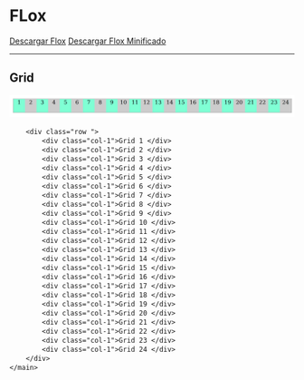 # FLox

[Descargar Flox](https://raw.githubusercontent.com/ssaurexd/flox/master/flox.css)
[Descargar Flox Minificado](https://raw.githubusercontent.com/ssaurexd/flox/master/flox.min.css)


_____________________________________

## Grid

![Ejemplo de Grid](./images/ejemplo_grid.png)

```<main class="main" >
	<div class="row ">
		<div class="col-1">Grid 1 </div>
		<div class="col-1">Grid 2 </div>
		<div class="col-1">Grid 3 </div>
		<div class="col-1">Grid 4 </div>
		<div class="col-1">Grid 5 </div>
		<div class="col-1">Grid 6 </div>
		<div class="col-1">Grid 7 </div>
		<div class="col-1">Grid 8 </div>
		<div class="col-1">Grid 9 </div>
		<div class="col-1">Grid 10 </div>
		<div class="col-1">Grid 11 </div>
		<div class="col-1">Grid 12 </div>
		<div class="col-1">Grid 13 </div>
		<div class="col-1">Grid 14 </div>
		<div class="col-1">Grid 15 </div>
		<div class="col-1">Grid 16 </div>
		<div class="col-1">Grid 17 </div>
		<div class="col-1">Grid 18 </div>
		<div class="col-1">Grid 19 </div>
		<div class="col-1">Grid 20 </div>
		<div class="col-1">Grid 21 </div>
		<div class="col-1">Grid 22 </div>
		<div class="col-1">Grid 23 </div>
		<div class="col-1">Grid 24 </div>
	</div>
</main>
```